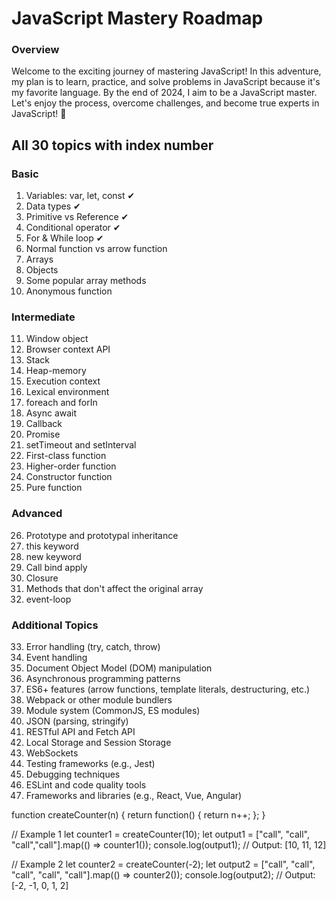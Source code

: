 # JavaScript Mastery Roadmap

### Overview

Welcome to the exciting journey of mastering JavaScript! In this adventure, my plan is to learn, practice, and solve problems in JavaScript because it's my favorite language. By the end of 2024, I aim to be a JavaScript master. Let's enjoy the process, overcome challenges, and become true experts in JavaScript! 🚀

## All 30 topics with index number

### Basic

1. Variables: var, let, const  ✔
2. Data types ✔
3. Primitive vs Reference ✔
4. Conditional operator ✔
5. For & While loop ✔
6. Normal function vs arrow function
7. Arrays
8. Objects
9. Some popular array methods
10. Anonymous function

### Intermediate

11. Window object
12. Browser context API
13. Stack
14. Heap-memory
15. Execution context
16. Lexical environment
17. foreach and forIn
18. Async await
19. Callback
20. Promise
21. setTimeout and setInterval
22. First-class function
23. Higher-order function
24. Constructor function
25. Pure function

### Advanced

26. Prototype and prototypal inheritance
27. this keyword
28. new keyword
29. Call bind apply
30. Closure
31. Methods that don't affect the original array
32. event-loop

### Additional Topics

33. Error handling (try, catch, throw)
34. Event handling
35. Document Object Model (DOM) manipulation
36. Asynchronous programming patterns
37. ES6+ features (arrow functions, template literals, destructuring, etc.)
38. Webpack or other module bundlers
39. Module system (CommonJS, ES modules)
40. JSON (parsing, stringify)
41. RESTful API and Fetch API
42. Local Storage and Session Storage
43. WebSockets
44. Testing frameworks (e.g., Jest)
45. Debugging techniques
46. ESLint and code quality tools
47. Frameworks and libraries (e.g., React, Vue, Angular)


function createCounter(n) {
    return function() {
      return n++;
    };
  }
  
  // Example 1
  let counter1 = createCounter(10);
  let output1 = ["call", "call", "call","call"].map(() => counter1());
  console.log(output1); // Output: [10, 11, 12]
  
  // Example 2
  let counter2 = createCounter(-2);
  let output2 = ["call", "call", "call", "call", "call"].map(() => counter2());
  console.log(output2); // Output: [-2, -1, 0, 1, 2]
  